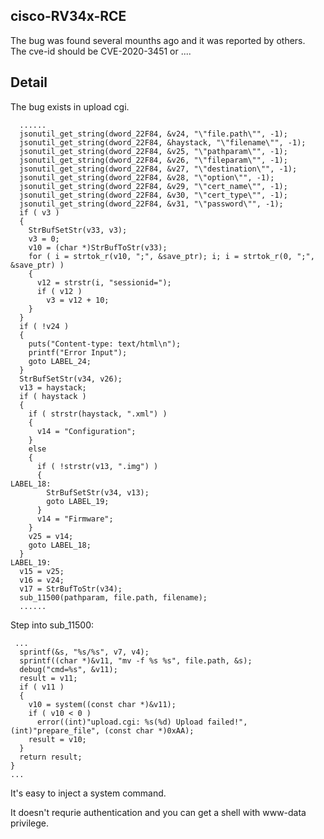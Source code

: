 ## cisco-RV34x-RCE
The bug was found several mounths ago and it was reported by others.   
The cve-id should be CVE-2020-3451 or ....   

## Detail
The bug exists in upload cgi.   
```
  ......
  jsonutil_get_string(dword_22F84, &v24, "\"file.path\"", -1);
  jsonutil_get_string(dword_22F84, &haystack, "\"filename\"", -1);
  jsonutil_get_string(dword_22F84, &v25, "\"pathparam\"", -1);
  jsonutil_get_string(dword_22F84, &v26, "\"fileparam\"", -1);
  jsonutil_get_string(dword_22F84, &v27, "\"destination\"", -1);
  jsonutil_get_string(dword_22F84, &v28, "\"option\"", -1);
  jsonutil_get_string(dword_22F84, &v29, "\"cert_name\"", -1);
  jsonutil_get_string(dword_22F84, &v30, "\"cert_type\"", -1);
  jsonutil_get_string(dword_22F84, &v31, "\"password\"", -1);
  if ( v3 )
  {
    StrBufSetStr(v33, v3);
    v3 = 0;
    v10 = (char *)StrBufToStr(v33);
    for ( i = strtok_r(v10, ";", &save_ptr); i; i = strtok_r(0, ";", &save_ptr) )
    {
      v12 = strstr(i, "sessionid=");
      if ( v12 )
        v3 = v12 + 10;
    }
  }
  if ( !v24 )
  {
    puts("Content-type: text/html\n");
    printf("Error Input");
    goto LABEL_24;
  }
  StrBufSetStr(v34, v26);
  v13 = haystack;
  if ( haystack )
  {
    if ( strstr(haystack, ".xml") )
    {
      v14 = "Configuration";
    }
    else
    {
      if ( !strstr(v13, ".img") )
      {
LABEL_18:
        StrBufSetStr(v34, v13);
        goto LABEL_19;
      }
      v14 = "Firmware";
    }
    v25 = v14;
    goto LABEL_18;
  }
LABEL_19:
  v15 = v25;
  v16 = v24;
  v17 = StrBufToStr(v34);
  sub_11500(pathparam, file.path, filename);
  ......
```
Step into sub_11500:   
```
 ...
  sprintf(&s, "%s/%s", v7, v4);
  sprintf((char *)&v11, "mv -f %s %s", file.path, &s);
  debug("cmd=%s", &v11);
  result = v11;
  if ( v11 )
  {
    v10 = system((const char *)&v11);
    if ( v10 < 0 )
      error((int)"upload.cgi: %s(%d) Upload failed!", (int)"prepare_file", (const char *)0xAA);
    result = v10;
  }
  return result;
}
...
```
It's easy to inject a system command.    

It doesn't requrie authentication and you can get a shell with www-data privilege.
